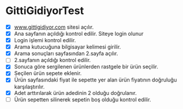 # GittiGidiyorTest

- [x] www.gittigidiyor.com sitesi açılır.
- [x] Ana sayfanın açıldığı kontrol edilir. Siteye login olunur
- [x] Login işlemi kontrol edilir.
- [x] Arama kutucuğuna bilgisayar kelimesi girilir.
- [x] Arama sonuçları sayfasından 2.sayfa açılır.
- [ ] 2.sayfanın açıldığı kontrol edilir.
- [x] Sonuca göre sergilenen ürünlerden rastgele bir ürün seçilir.
- [x] Seçilen ürün sepete eklenir.
- [x] Ürün sayfasındaki fiyat ile sepette yer alan ürün fiyatının doğruluğu karşılaştırılır.
- [x] Adet arttırılarak ürün adedinin 2 olduğu doğrulanır.
- [ ] Ürün sepetten silinerek sepetin boş olduğu kontrol edilir.
